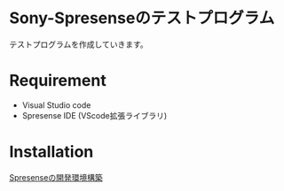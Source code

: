# Sony-Spresenseのテストプログラム

テストプログラムを作成していきます。 
 
# Requirement
* Visual Studio code
* Spresense IDE (VScode拡張ライブラリ)
 
# Installation

[Spresenseの開発環境構築](https://developer.sony.com/develop/spresense/docs/sdk_set_up_ide_ja.html)